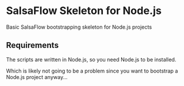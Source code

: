 # SalsaFlow Skeleton for Node.js #

Basic SalsaFlow bootstrapping skeleton for Node.js projects

## Requirements ##

The scripts are written in Node.js, so you need Node.js to be installed.

Which is likely not going to be a problem since you want to bootstrap a Node.js project anyway...
